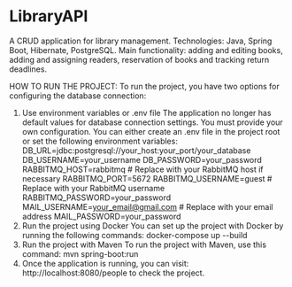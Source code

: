 # LibraryAPI
A CRUD application for library management.
Technologies: Java, Spring Boot, Hibernate, PostgreSQL.
Main functionality: adding and editing books, adding and assigning readers, reservation of books and tracking return deadlines.

HOW TO RUN THE PROJECT:
To run the project, you have two options for configuring the database connection:

1. Use environment variables or .env file
The application no longer has default values for database connection settings. You must provide your own configuration.
You can either create an .env file in the project root or set the following environment variables:
    DB_URL=jdbc:postgresql://your_host:your_port/your_database
    DB_USERNAME=your_username
    DB_PASSWORD=your_password
    RABBITMQ_HOST=rabbitmq  # Replace with your RabbitMQ host if necessary
    RABBITMQ_PORT=5672
    RABBITMQ_USERNAME=guest  # Replace with your RabbitMQ username
    RABBITMQ_PASSWORD=your_password
    MAIL_USERNAME=your_email@gmail.com  # Replace with your email address
    MAIL_PASSWORD=your_password
2. Run the project using Docker
You can set up the project with Docker by running the following commands:
   docker-compose up --build
3. Run the project with Maven
To run the project with Maven, use this command:
   mvn spring-boot:run
4. Once the application is running, you can visit:
   http://localhost:8080/people to check the project.




